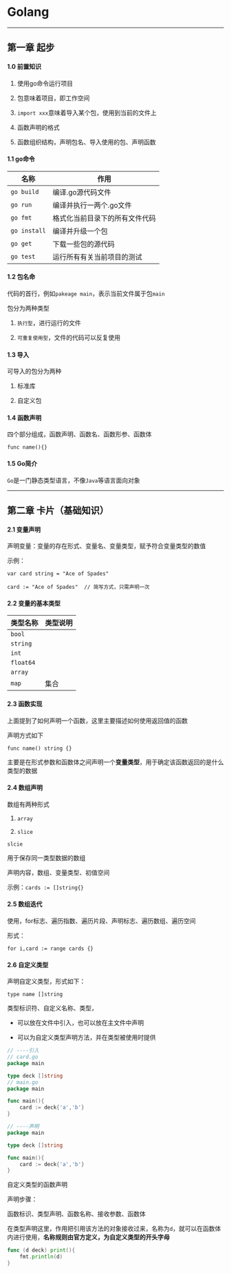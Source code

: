 # Golang

---

## 第一章 起步

#### 1.0 前置知识

1. 使用go命令运行项目

2. 包意味着项目，即工作空间

3. `import xxx`意味着导入某个包，使用到当前的文件上

4. 函数声明的格式

5. 函数组织结构，声明包名、导入使用的包、声明函数

#### 1.1 go命令

| 名称           | 作用              |
| ------------ | --------------- |
| `go build`   | 编译.go源代码文件      |
| `go run`     | 编译并执行一两个.go文件   |
| `go fmt`     | 格式化当前目录下的所有文件代码 |
| `go install` | 编译并升级一个包        |
| `go get`     | 下载一些包的源代码       |
| `go test`    | 运行所有有关当前项目的测试   |

#### 1.2 包名命

代码的首行，例如`pakeage main`，表示当前文件属于包`main`

包分为两种类型

1. `执行型`，进行运行的文件

2. `可重复使用型`，文件的代码可以反复使用

#### 1.3 导入

可导入的包分为两种

1. 标准库

2. 自定义包

#### 1.4 函数声明

四个部分组成，函数声明、函数名、函数形参、函数体

`func name(){}`

#### 1.5 Go简介

`Go`是一门静态类型语言，不像`Java`等语言面向对象

---

## 第二章 卡片（基础知识）

#### 2.1 变量声明

声明变量：变量的存在形式、变量名、变量类型，赋予符合变量类型的数值

示例：

`var card string = "Ace of Spades"`

`card := "Ace of Spades"  // 简写方式，只需声明一次`

#### 2.2 变量的基本类型

| 类型名称      | 类型说明 |
| --------- | ---- |
| `bool`    |      |
| `string`  |      |
| `int`     |      |
| `float64` |      |
| `array`   |      |
| `map`     | 集合   |

#### 2.3 函数实现

上面提到了如何声明一个函数，这里主要描述如何使用返回值的函数

声明方式如下

`func name() string {}`

主要是在形式参数和函数体之间声明一个**变量类型**，用于确定该函数返回的是什么类型的数据

#### 2.4 数组声明

数组有两种形式

1. `array`

2. `slice`

`slcie`

用于保存同一类型数据的数组

声明内容，数组、变量类型、初值空间

示例：`cards := []string{}`

#### 2.5 数组迭代

使用，for标志、遍历指数、遍历片段、声明标志、遍历数组、遍历空间

形式：

`for i,card := range cards {}`

#### 2.6 自定义类型

声明自定义类型，形式如下：

`type name []string`

类型标识符、自定义名称、类型，

- 可以放在文件中引入，也可以放在主文件中声明

- 可以为自定义类型声明方法，并在类型被使用时提供

```go
// ----引入 
// card.go
package main

type deck []string
// main.go
package main

func main(){
    card := deck{'a','b'}
} 

// ----声明
package main

type deck []string

func main(){
    card := deck{'a','b'}
}
```

自定义类型的函数声明

声明步骤：

函数标识、类型声明、函数名称、接收参数、函数体

在类型声明这里，作用把引用该方法的对象接收过来，名称为`d`，就可以在函数体内进行使用，**名称规则由官方定义，为自定义类型的开头字母**

```go
func (d deck) print(){
    fmt.println(d)
}
```
